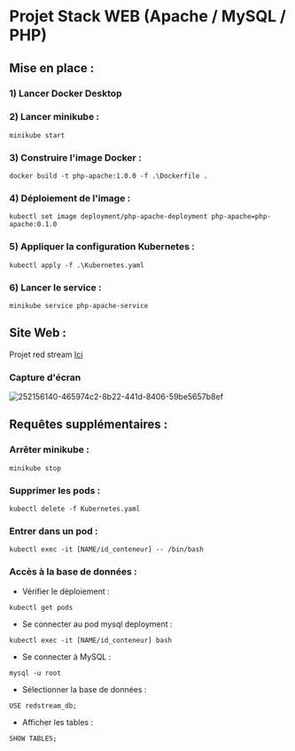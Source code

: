 # Projet Stack WEB (Apache / MySQL / PHP)


## Mise en place :

### 1) Lancer Docker Desktop

### 2) Lancer minikube :
```
minikube start
```

### 3) Construire l'image Docker :
```
docker build -t php-apache:1.0.0 -f .\Dockerfile .
```

### 4) Déploiement de l'image : 
```
kubectl set image deployment/php-apache-deployment php-apache=php-apache:0.1.0
```

### 5) Appliquer la configuration Kubernetes :
```
kubectl apply -f .\Kubernetes.yaml
```

### 6) Lancer le service :
```
minikube service php-apache-service  
```


## Site Web : 

Projet red stream [Ici](https://github.com/WH1T3-E4GL3/project-red-stream)

### Capture d'écran
![252156140-465974c2-8b22-441d-8406-59be5657b8ef](https://github.com/WH1T3-E4GL3/project-red-stream/assets/118425907/58b9be48-7769-4a20-a920-f331b296aab9)



## Requêtes supplémentaires :

### Arrêter minikube :
```
minikube stop
```

### Supprimer les pods : 
```
kubectl delete -f Kubernetes.yaml
```

### Entrer dans un pod :
```
kubectl exec -it [NAME/id_conteneur] -- /bin/bash
```

### Accès à la base de données :
- Vérifier le déploiement : 
```
kubectl get pods
```

- Se connecter au pod mysql deployment :
```
kubectl exec -it [NAME/id_conteneur] bash
```

- Se connecter à MySQL :
```
mysql -u root
```

- Sélectionner la base de données :
```
USE redstream_db;
```

- Afficher les tables :
```
SHOW TABLES;
```